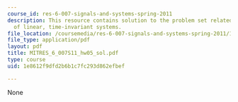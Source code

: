 ```yaml
---
course_id: res-6-007-signals-and-systems-spring-2011
description: This resource contains solution to the problem set related to properties
  of linear, time-invariant systems.
file_location: /coursemedia/res-6-007-signals-and-systems-spring-2011/1e8612f9dfd2b6b1c7fc293d862efbef_MITRES_6_007S11_hw05_sol.pdf
file_type: application/pdf
layout: pdf
title: MITRES_6_007S11_hw05_sol.pdf
type: course
uid: 1e8612f9dfd2b6b1c7fc293d862efbef

---
```

None